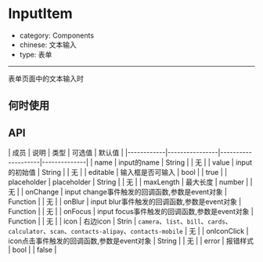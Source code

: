 # InputItem

- category: Components
- chinese: 文本输入
- type: 表单

---

表单页面中的文本输入时

## 何时使用


## API


| 成员        | 说明           | 类型     |     可选值        | 默认值       |
|------------|----------------|--------------------|--------------|
| name    | input的name        | String | |  无  |
| value    | input的初始值        | String | |  无  |
| editable    | 输入框是否可输入        | bool | |  true  |
| placeholder      | placeholder        | String |  | 无  |
| maxLength      |  最大长度      | number | |  无  |
| onChange    | input change事件触发的回调函数,参数是event对象 | Function | |  无  |
| onBlur     | input blur事件触发的回调函数,参数是event对象 | Function |  | 无  |
| onFocus    | input focus事件触发的回调函数,参数是event对象 | Function |  | 无  |
| icon      | 右边icon        | Strin | `camera`、`list`、`bill`、`cards`、`calculator`、`scan`、`contacts-alipay`、`contacts-mobile` |  无  |
| onIconClick      | icon点击事件触发的回调函数,参数是event对象 | String |  | 无  |
| error       | 报错样式        | bool | |  false  |
